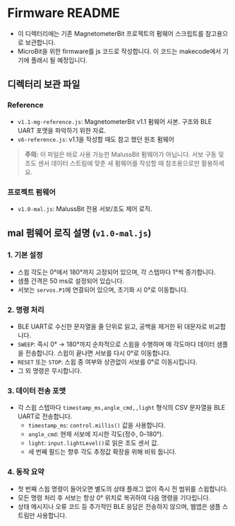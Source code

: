# Firmware README

- 이 디렉터리에는 기존 MagnetometerBit 프로젝트의 펌웨어 스크립트를 참고용으로 보관합니다.
- MicroBit을 위한 firmware를 js 코드로 작성합니다. 이 코드는 makecode에서 기기에 플래시 될 예정입니다.

## 디렉터리 보관 파일

### Reference
- `v1.1-mg-reference.js`: MagnetometerBit v1.1 펌웨어 사본. 구조와 BLE UART 포맷을 파악하기 위한 자료.
- `v6-reference.js`: v1.1을 작성할 때도 참고 했던 원조 펌웨어
>  **주의:**  이 파일은 바로 사용 가능한 MalussBit 펌웨어가 아닙니다. 서보 구동 및 조도 센서 데이터 스트림에 맞춘 새 펌웨어를 작성할 때 참조용으로만 활용하세요.

### 프로젝트 펌웨어
- `v1.0-mal.js`: MalussBit 전용 서보/조도 제어 로직.

## mal 펌웨어 로직 설명 (`v1.0-mal.js`)

### 1. 기본 설정
- 스윕 각도는 0°에서 180°까지 고정되어 있으며, 각 스텝마다 1°씩 증가합니다.
- 샘플 간격은 50 ms로 설정되어 있습니다.
- 서보는 `servos.P1`에 연결되어 있으며, 초기화 시 0°로 이동합니다.

### 2. 명령 처리
- BLE UART로 수신한 문자열을 줄 단위로 읽고, 공백을 제거한 뒤 대문자로 비교합니다.
- `SWEEP`: 즉시 0° → 180°까지 순차적으로 스윕을 수행하며 매 각도마다 데이터 샘플을 전송합니다. 스윕이 끝나면 서보를 다시 0°로 이동합니다.
- `RESET` 또는 `STOP`: 스윕 중 여부와 상관없이 서보를 0°로 이동시킵니다.
- 그 외 명령은 무시합니다.

### 3. 데이터 전송 포맷
- 각 스윕 스텝마다 `timestamp_ms,angle_cmd,,light` 형식의 CSV 문자열을 BLE UART로 전송합니다.
  - `timestamp_ms`: `control.millis()` 값을 사용합니다.
  - `angle_cmd`: 현재 서보에 지시한 각도(정수, 0–180°).
  - `light`: `input.lightLevel()`로 읽은 조도 센서 값.
  - 세 번째 필드는 향후 각도 추정값 확장을 위해 비워 둡니다.

### 4. 동작 요약
- 첫 번째 스윕 명령이 들어오면 별도의 상태 플래그 없이 즉시 전 범위를 스윕합니다.
- 모든 명령 처리 후 서보는 항상 0° 위치로 복귀하여 다음 명령을 기다립니다.
- 상태 메시지나 오류 코드 등 추가적인 BLE 응답은 전송하지 않으며, 웹앱은 샘플 스트림만 사용합니다.
